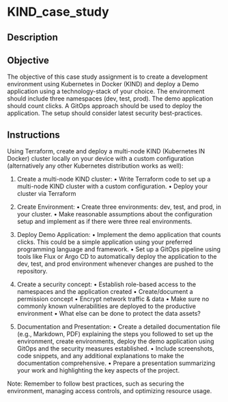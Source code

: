# KIND_case_study

## Description


## Objective

The objective of this case study assignment is to create a development environment using
Kubernetes in Docker (KIND) and deploy a Demo application using a technology-stack of your
choice. The environment should include three namespaces (dev, test, prod). The demo
application should count clicks. A GitOps approach should be used to deploy the application.
The setup should consider latest security best-practices.


## Instructions

Using Terraform, create and deploy a multi-node KIND (Kubernetes IN Docker) cluster locally
on your device with a custom configuration (alternatively any other Kubernetes distribution
works as well):

1. Create a multi-node KIND cluster:
• Write Terraform code to set up a multi-node KIND cluster with a custom
configuration.
• Deploy your cluster via Terraform

2. Create Environment:
• Create three environments: dev, test, and prod, in your cluster.
• Make reasonable assumptions about the configuration setup and implement
as if there were three real environments.

3. Deploy Demo Application:
• Implement the demo application that counts clicks. This could be a simple
application using your preferred programming language and framework.
• Set up a GitOps pipeline using tools like Flux or Argo CD to automatically
deploy the application to the dev, test, and prod environment whenever
changes are pushed to the repository.

4. Create a security concept:
• Establish role-based access to the namespaces and the application created
• Create/document a permission concept
• Encrypt network traffic & data
• Make sure no commonly known vulnerabilities are deployed to the
productive environment
• What else can be done to protect the data assets?

5. Documentation and Presentation:
• Create a detailed documentation file (e.g., Markdown, PDF) explaining the
steps you followed to set up the environment, create environments, deploy
the demo application using GitOps and the security measures established.
• Include screenshots, code snippets, and any additional explanations to make
the documentation comprehensive.
• Prepare a presentation summarizing your work and highlighting the key
aspects of the project.

Note:
Remember to follow best practices, such as securing the environment, managing access
controls, and optimizing resource usage.
